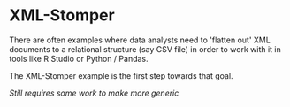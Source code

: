 # XML-Stomper

There are often examples where data analysts need to 'flatten out' XML documents to a relational structure (say CSV file) in order to work with it in tools like R Studio or Python / Pandas. 

The XML-Stomper example is the first step towards that goal.

_Still requires some work to make more generic_

    